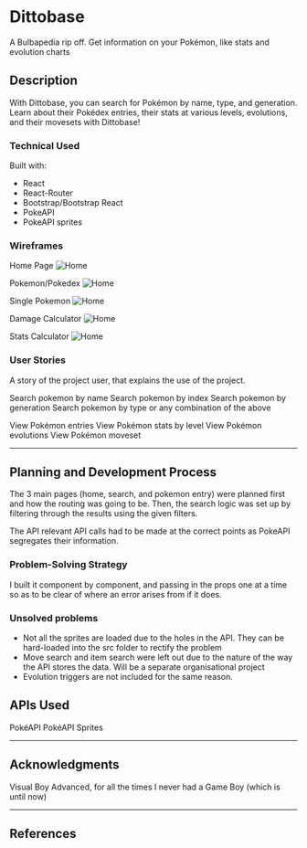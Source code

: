 # Dittobase

A Bulbapedia rip off.
Get information on your Pokémon, like stats and evolution charts

## Description

With Dittobase, you can search for Pokémon by name, type, and generation. Learn about their Pokédex entries, their stats at various levels, evolutions, and their movesets with Dittobase!

### Technical Used

Built with:
- React
- React-Router
- Bootstrap/Bootstrap React
- PokeAPI
- PokeAPI sprites

### Wireframes

Home Page
![Home](https://git.generalassemb.ly/ryhuz/dittobase/blob/master/Home.PNG?raw=true)

Pokemon/Pokedex
![Home](https://git.generalassemb.ly/ryhuz/dittobase/blob/master/Pokemon-Pokedex.PNG?raw=true)

Single Pokemon
![Home](https://git.generalassemb.ly/ryhuz/dittobase/blob/master/Single-Pokemon.PNG?raw=true)

Damage Calculator
![Home](https://git.generalassemb.ly/ryhuz/dittobase/blob/master/Damage-Calculator.PNG?raw=true)

Stats Calculator
![Home](https://git.generalassemb.ly/ryhuz/dittobase/blob/master/Stats-Calculator.PNG?raw=true)


### User Stories

A story of the project user, that explains the use of the project.

Search pokemon by name
Search pokemon by index
Search pokemon by generation
Search pokemon by type
or any combination of the above

View Pokémon entries
View Pokémon stats by level
View Pokémon evolutions
View Pokémon moveset

---

## Planning and Development Process

The 3 main pages (home, search, and pokemon entry) were planned first and how the routing was going to be. Then, the search logic was set up by filtering through the results using the given filters.

The API relevant API calls had to be made at the correct points as PokeAPI segregates their information.

### Problem-Solving Strategy

I built it component by component, and passing in the props one at a time so as to be clear of where an error arises from if it does.

### Unsolved problems

- Not all the sprites are loaded due to the holes in the API. They can be hard-loaded into the src folder to rectify the problem
- Move search and item search were left out due to the nature of the way the API stores the data. Will be a separate organisational project
- Evolution triggers are not included for the same reason.

## APIs Used

PokéAPI
PokéAPI Sprites

---

## Acknowledgments

Visual Boy Advanced, for all the times I never had a Game Boy (which is until now)

---

 ## References

